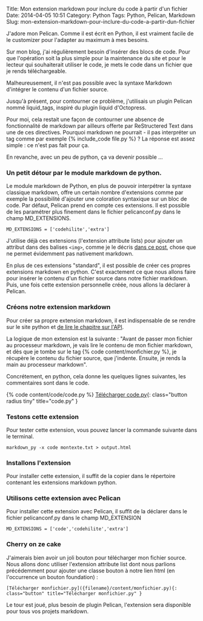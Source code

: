 Title: Mon extension markdown pour inclure du code à partir d'un fichier
Date: 2014-04-05 10:51
Category: Python
Tags: Python, Pelican, Markdown
Slug: mon-extension-markdown-pour-inclure-du-code-a-partir-dun-fichier

J'adore mon Pelican. Comme il est écrit en Python, il est vraiment facile de le customizer pour l'adapter au maximum à mes besoins.

Sur mon blog, j'ai régulièrement besoin d'insérer des blocs de code. Pour que l'opération soit la plus simple pour la maintenance du site et pour le lecteur qui souhaiterait utiliser le code, je mets le code dans un fichier que je rends téléchargeable.

Malheureusement, il n'est pas possible avec la syntaxe Markdown d'intégrer le contenu d'un fichier source.

Jusqu'à présent, pour contourner ce problème, j'utilisais un plugin Pelican nommé liquid_tags, inspiré du plugin liquid d'Octopress.

Pour moi, cela restait une façon de contourner une absence de fonctionnalité de markdown par ailleurs offerte par ReStructered Text dans une de ces directives. Pourquoi markdown ne pourrait - il pas interpréter un tag comme par exemple {% include_code file.py %} ? La réponse est assez simple : ce n'est pas fait pour ça.

En revanche, avec un peu de python, ça va devenir possible ...

### Un petit détour par le module markdown de python.

Le module markdown de Python, en plus de pouvoir interpétrer la syntaxe classique markdown, offre un certain nombre d'extensions comme par exemple la possibilité d'ajouter une coloration syntaxique sur un bloc de code. Par défaut, Pelican prend en compte ces extensions. Il est possible de les paramétrer plus finement dans le fichier pelicanconf.py dans le champ MD_EXTENSIONS.

    MD_EXTENSIONS = ['codehilite','extra']

J'utilise déjà ces extensions (l'extension attribute lists) pour ajouter un attribut dans des balises `<img>`, comme je le décris [dans ce post]({filename}/realiser-une-galerie-dimages-avec-pelican-et-bootstrap.markdown), chose que ne permet évidemment pas nativement markdown.

En plus de ces extensions "standard", il est possible de créer ces propres extensions markdown en python. C'est exactement ce que nous allons faire pour insérer le contenu d'un fichier source dans notre fichier markdown. Puis, une fois cette extension personnelle créée, nous allons la déclarer à Pelican.

### Créons notre extension markdown

Pour créer sa propre extension markdown, il est indispensable de se rendre sur le site python et [de lire le chapitre sur l'API](http://pythonhosted.org/Markdown/extensions/api.html).

La logique de mon extension est la suivante : "Avant de passer mon fichier au processeur markdown, je vais lire le contenu de mon fichier markdown, et dès que je tombe sur le tag {% code content/monfichier.py %}, je récupère le contenu du fichier source, que j'indente. Ensuite, je rends la main au processeur markdown".

Concrétement, en python, cela donne les quelques lignes suivantes, les commentaires sont dans le code.

{% code content/code/code.py %}
[Télécharger code.py]({filename}/code/code.py){: class="button radius tiny" title="code.py" }

### Testons cette extension

Pour tester cette extension, vous pouvez lancer la commande suivante dans le terminal.

    markdown_py -x code montexte.txt > output.html

### Installons l'extension

Pour installer cette extension, il suffit de la copier dans le répertoire contenant les extensions markdown python.

### Utilisons cette extension avec Pelican

Pour installer cette extension avec Pelican, il suffit de la déclarer dans le fichier pelicanconf.py dans le champ MD_EXTENSION

    MD_EXTENSIONS = ['code','codehilite','extra']

### Cherry on ze cake

J'aimerais bien avoir un joli bouton pour télécharger mon fichier source. Nous allons donc utiliser l'extension attribute list dont nous parlions précédemment pour ajouter une classe bouton à notre lien html (en l'occurrence un bouton foundation) :

    [Télécharger monfichier.py]({filename}/content/monfichier.py){: class="button" title="Télécharger monfichier.py" }

Le tour est joué, plus besoin de plugin Pelican, l'extension sera disponible pour tous vos projets markdown.
